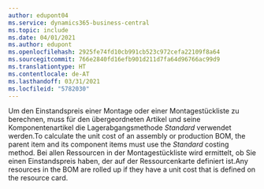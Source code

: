 ```yaml
---
author: edupont04
ms.service: dynamics365-business-central
ms.topic: include
ms.date: 04/01/2021
ms.author: edupont
ms.openlocfilehash: 2925fe74fd10cb991cb523c972cefa22109f8a64
ms.sourcegitcommit: 766e2840fd16efb901d211d7fa64d96766ac99d9
ms.translationtype: HT
ms.contentlocale: de-AT
ms.lasthandoff: 03/31/2021
ms.locfileid: "5782030"
---
```

<span data-ttu-id="fafa9-101">Um den Einstandspreis einer Montage oder einer Montagestückliste zu berechnen, muss für den übergeordneten Artikel und seine Komponentenartikel die Lagerabgangsmethode *Standard* verwendet werden.</span><span class="sxs-lookup"><span data-stu-id="fafa9-101">To calculate the unit cost of an assembly or production BOM, the parent item and its component items must use the *Standard* costing method.</span></span> <span data-ttu-id="fafa9-102">Bei allen Ressourcen in der Montagestückliste wird ermittelt, ob Sie einen Einstandspreis haben, der auf der Ressourcenkarte definiert ist.</span><span class="sxs-lookup"><span data-stu-id="fafa9-102">Any resources in the BOM are rolled up if they have a unit cost that is defined on the resource card.</span></span>
